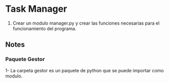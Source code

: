 # Task Manager 
1. Crear un modulo manager.py y crear las funciones necesarias para el funcionamiento del programa.


## Notes
### Paquete Gestor
1- La carpeta gestor es un paquete de python que se puede importar como modulo.